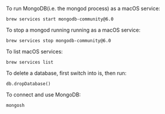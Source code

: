 To run MongoDB(i.e. the mongod process) as a macOS service:

	brew services start mongodb-community@6.0

To stop a mongod running running as a macOS service:

	brew services stop mongodb-community@6.0

To list macOS services:

	brew services list 

To delete a database, first switch into is, then run:

	db.dropDatabase()

To connect and use MongoDB:

	mongosh

